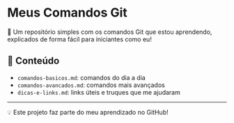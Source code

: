 # Meus Comandos Git

📘 Um repositório simples com os comandos Git que estou aprendendo, explicados de forma fácil para iniciantes como eu!

## 📂 Conteúdo
- `comandos-basicos.md`: comandos do dia a dia
- `comandos-avancados.md`: comandos mais avançados
- `dicas-e-links.md`: links úteis e truques que me ajudaram

---

💡 Este projeto faz parte do meu aprendizado no GitHub!
